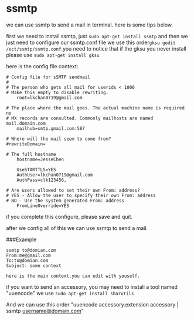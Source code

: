 ssmtp
===

we can use ssmtp to send a mail in terminal. here is some tips below.


first we need to install ssmtp, just `sudo apt-get install ssmtp` and then we just need to configure our ssmtp.conf file
we use this order`gksu gedit /ect/ssmtp/ssmtp.conf`.you need to notice that if the gksu you never install please use 
`sudo apt-get install gksu`

here is the config file context: 

	
	# Config file for sSMTP sendmail
	#
	# The person who gets all mail for userids < 1000
	# Make this empty to disable rewriting.
		root=lkchan0719@gmail.com

	# The place where the mail goes. The actual machine name is required no 
	# MX records are consulted. Commonly mailhosts are named mail.domain.com
		mailhub=smtp.gmail.com:587

	# Where will the mail seem to come from?
	#rewriteDomain=

	# The full hostname
		hostname=JesseChen

		UseSTARTTLS=YES
		AuthUser=lkchan0719@gmail.com
		AuthPass=clk123456,

	# Are users allowed to set their own From: address?
	# YES - Allow the user to specify their own From: address
	# NO - Use the system generated From: address
		FromLineOverride=YES

	
if you complete this configure, please save and quit.


after we config all of this we can use ssmtp to send a mail.

###Example

	ssmtp to@domian.com
	From:me@gmail.com
	To:to@domian.com
	Subject: some context

	here is the main context.you can edit with youself.


if you want to send an accessory, you may need to install a tool named "uuencode"  we use `sudo apt-get install sharutils`

And we can use this order "uuencode accessory.extension accessory | ssmtp username@domain.com"



